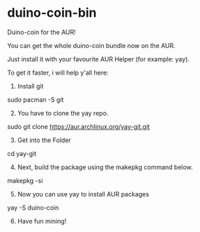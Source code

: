 # duino-coin-bin
Duino-coin for the AUR!

You can get the whole duino-coin bundle now on the AUR.

Just install it with your favourite AUR Helper (for example: yay).

To get it faster, i will help y'all here:
1. Install git

sudo pacman -S git

2. You have to clone the yay repo.

sudo git clone https://aur.archlinux.org/yay-git.git

3. Get into the Folder

cd yay-git

4. Next, build the package using the makepkg command below.

makepkg -si

5. Now you can use yay to install AUR packages

yay -S duino-coin

6. Have fun mining!
